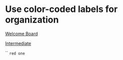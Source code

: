 # Use color-coded labels for organization

[Welcome Board](../README.md)

[Intermediate](README.md)

`` `red one`



